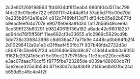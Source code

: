 2c3e801269198893
ffd4934df8f5eab4
686f404d517ac799
f4dc29e01be6e722
e600117c4b44a61d
57ab5d7f5c00d70d
0e235b9542e18e24
c812c7489bf13d71
df34cb05e82b877d
b9eadfeef64d707e
e907ffe0e8a91d2d
1a112b56649cee9a
3ce39fff23b80291
b98240619f36a182
a6adc42e98018257
ad944d76f5ff56ff
11ee692cf3e33655
e1c2969c5629cd9b
5dd736c336843998
c8d636a477a71b9e
4448ca0bb94fb2f4
2d10298412a0e1e3
d31ffeef450f6c7f
937b48fda2732d3d
c8b878c5be962f34
a431646e58dd8c97
c13d44adbb0a9050
91621e29241b5cb1
5c39cc23797518ea
11e3bcd220ccd548
e3ac07daac70ccf5
f8775fbe723285de
d039a488060cb7f1
5ae2ece325d3b546
871e30d7c3a83bf8
2146aedb92fbc24d
b659d5c46c4e4f2f
